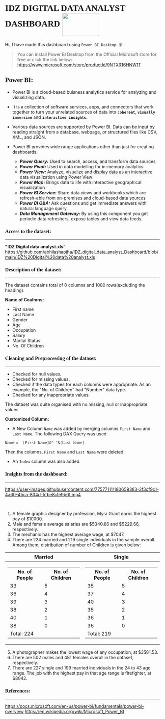 # <span style="font-family: 'Segoe Print';">**IDZ DIGITAL DATA ANALYST DASHBOARD** <img align="center" width="120" height="75" src="https://user-images.githubusercontent.com/77577111/181069134-614976f4-1503-4b36-91b1-13459d362a8f.png">
 
Hi, I have made this dashboard using `Power BI Desktop`. :nerd_face:

> You can install Power BI Desktop from the Official Microsoft store for free or click the link below:
https://www.microsoft.com/store/productId/9NTXR16HNW1T

##  <span style="font-family: 'Segoe Print';">**Power BI:**


 * Power BI is a cloud-based buisness analytics service for analyzing and visualizing data. 

 * It is a collection of software services, apps, and connectors that work together to turn your unrelated sources of data into **`coherent`**, **`visually immersive`** and **`interactive insights`**.

 * Various data sources are supported by Power BI. Data can be input by reading straight from a database, webpage, or structured files like CSV, XML, and JSON.

 * Power BI provides wide range applications other than just for creating dashboards.
   - ***Power Query:*** Used to search, access, and transform data sources
   - ***Power Pivot:*** Used in data modelling for in-memory analytics
   - ***Power View:*** Analyze, visualize and display data as an interactive data visualization using Power View
   - ***Power Map:*** Brings data to life with interactive geographical visualization
   - ***Power  BI  Service:*** Share  data  views  and  workbooks  which  are  refresh-able  from  on-premises and cloud-based data sources
   - ***Power BI Q&A:*** Ask questions and get immediate answers with natural language query
   - ***Data  Management  Gateway:*** By  using  this  component  you get  periodic  data  refreshers, expose tables and view data feeds.

### <span style="font-family: 'Segoe Print';">Access to the dataset: 
***

**"IDZ Digital data analyst.xls"**
https://github.com/abhilashaojha/IDZ_digital_data_analyst_Dashboard/blob/main/IDZ%20Digital%20data%20analyst.xls

### <span style="font-family: 'Segoe Print';">Description of the dataset:
***

The dataset contains total of 8 columns and 1000 rows(excluding the heading).

**Name of Coulmns:**

* First name
* Last Name
* Gender
* Age
* Occupation
* Salary
* Marital Status
* No. Of Children

### <span style="font-family: 'Segoe Print';"> Cleaning and Preprocessing of the dataset:
***
* Checked for null values.
* Checked for missing values.
* Checked if the data types for each columns were appropriate. As an example, the "No. of Children" had "Number" data type. 
* Checked for any inappropriate values. 

The dataset was quite organised with no missing, null or inappropriate values. 

**Customized Column:**
* A New Column `Name` was added by merging columns `First Name` and `Last Name`. The following DAX Query was used:

```
Name =  [First Name]&" "&[Last Name]
```

Then the columns, `First Name` and `Last Name` were deleted.
* An `Index` column was also added. 
 
 ### <span style="font-family: 'Segoe Print';">Insights from the dashboard:
*** 
 https://user-images.githubusercontent.com/77577111/180659383-3f3cf9c1-4a60-45ca-804d-5fbe8cfe9b0f.mp4
 
 <br />
 
1. A female graphic designer by profession, Myra Grant earns the highest pay of $10000.
2. Male and female average salaries are $5340.86 and $5229.66, respectively.
3. The mechanic has the highest average wage, at $7047.
4. There are 224 married and 219 single individuals in the sample overall. Among them,
    distribution of number of Children is given below:
 
| Married | Single |
|:---: |:---: |
|<table> <th>No. of People</th> <th>No. of Children</th> <tr>  <td>33</td> <td>5</td> </tr> <tr>  <td>36</td> <td>4</td> </tr> <tr>  <td>39</td> <td>3</td> </tr> <tr>  <td>38</td> <td>2</td> </tr> <tr>  <td>40</td> <td>1</td> </tr> <tr>  <td>38</td> <td>0</td> </tr> <tr> <td> Total: 224 </td> <td></td> </table> | <table> <th>No. of People</th> <th>No. of Children</th> <tr> <td>35</td> <td>5</td> </tr>  <tr> <td>37</td> <td>4</td> </tr> <tr> <td>40</td> <td>3</td> </tr> <tr> <td>35</td> <td>2</td> </tr> <tr> <td>36</td> <td>1</td> </tr> <tr> <td>36</td> <td>0</td> </tr> <tr> <td>Total: 219</td> <td></td>  </table> | 

5. A photographer makes the lowest wage of any occupation, at $3581.53.
6. There are 502 males and 481 females overall in the dataset, respectively.
7. There are 227 single and 199 married individuals in the 24 to 43 age range. The job with the highest pay in that age range is firefighter, at $8042.

### <span style="font-family: 'Segoe Print';">References:
*** 

https://docs.microsoft.com/en-us/power-bi/fundamentals/power-bi-overview
https://en.wikipedia.org/wiki/Microsoft_Power_BI


